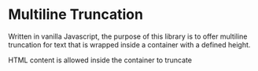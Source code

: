 <h1>Multiline Truncation</h1>
<p>Written in vanilla Javascript, the purpose of this library is to offer multiline truncation for text that is wrapped inside a container with a defined height.</p>
<p>HTML content is allowed inside the container to truncate</p>